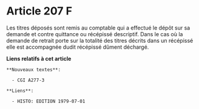 # Article 207 F

Les titres déposés sont remis au comptable qui a effectué le dépôt  sur sa demande et contre quittance ou récépissé
descriptif. Dans le cas où la demande de retrait porte sur la totalité des titres décrits dans un récépissé  elle est
accompagnée dudit récépissé dûment déchargé.

**Liens relatifs à cet article**

	**Nouveaux textes**:

	  - CGI A277-3

	**Liens**:

	  - HISTO: EDITION 1979-07-01

